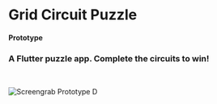 # Grid Circuit Puzzle
#### Prototype
### A Flutter puzzle app.  Complete the circuits to win!

<br/>

![Screengrab Prototype D](https://github.com/jordanpemberton/gridcircuitpuzzle/blob/master/docs/screenshots/larger_grids.png)

<!-- <br/>

![Screengrab Prototype C](https://github.com/jordanpemberton/gridcircuitpuzzle/blob/master/docs/screenshots/ropestyle.png) -->

<!-- <br/> -->

<!-- ![Screengrab Prototype B](https://github.com/jordanpemberton/gridcircuitpuzzle/blob/master/docs/screenshots/circuits_early.png)

<br/>

![Screengrab Prototype A](https://github.com/jordanpemberton/gridcircuitpuzzle/blob/master/docs/screenshots/early_4_screengrab.png) -->

<br/>
